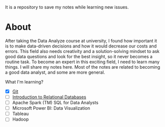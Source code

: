 It is a repository to save my notes while learning new issues.

# About
After taking the Data Analyze course at university, I found how important it is to make data-driven decisions and how it would decrease our costs and errors. This field also needs creativity and a solution-solving mindset to ask good data questions and look for the best insight, so it never becomes a routine task. 
To become an expert in this exciting field, I need to learn many things. I will share my notes here.
Most of the notes are related to becoming a good data analyst, and some are more general.

What I'm learning?
- [x] [Git](Git/Git.ipynb)
- [ ] [Introduction to Relational Databases](RDBMS)
- [ ] Apache Spark (TM) SQL for Data Analysts
- [ ] Microsoft Power BI: Data Visualization
- [ ] Tableau
- [ ] Hadoop
